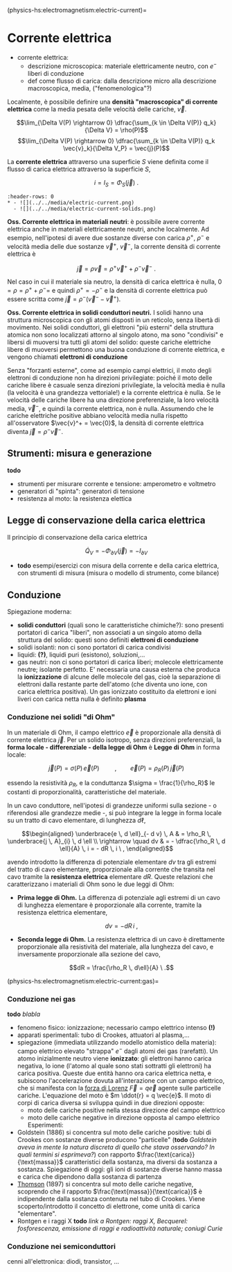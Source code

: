 (physics-hs:electromagnetism:electric-current)=
# Corrente elettrica

- corrente elettrica:
  - descrizione microscopica: materiale elettricamente neutro, con $e^-$ liberi di conduzione
  - def come flusso di carica: dalla descrizione micro alla descrizione macroscopica, media, ("fenomenologica"?)

Localmente, è possibile definire una **densità "macroscopica" di corrente elettrica** come la media pesata delle velocità delle cariche, $\vec{v}$.

$$\lim_{\Delta V(P) \rightarrow 0} \dfrac{\sum_{k \in \Delta V(P)} q_k}{\Delta V} = \rho(P)$$
$$\lim_{\Delta V(P) \rightarrow 0} \dfrac{\sum_{k \in \Delta V(P)} q_k \vec{v}_k}{\Delta V_P} = \vec{j}(P)$$

La **corrente elettrica** attraverso una superficie $S$ viene definita come il flusso di carica elettrica attraverso la superficie $S$,

$$i = I_{S} = \Phi_{S}(\vec{j}) \ .$$

````{list-table}
:header-rows: 0
* - ![](../../media/electric-current.png)
  - ![](../../media/electric-current-solids.png)
````

**Oss. Corrente elettrica in materiali neutri**: è possibile avere corrente elettrica anche in materiali elettricamente neutri, anche localmente. Ad esempio, nell'ipotesi di avere due sostanze diverse con carica $\rho^+$, $\rho^-$ e velocità media delle due sostanze $\vec{v}^+$, $\vec{v}^-$, la corrente densità di corrente elettrica è

$$\vec{j} = \rho \vec{v} = \rho^+ \vec{v}^+ + \rho^- \vec{v}^- \ . $$

Nel caso in cui il materiale sia neutro, la densità di carica elettrica è nulla, $0 = \rho = \rho^+ + \rho^- =$ e quindi $\rho^+ = - \rho^-$ e la densità di corrente elettrica può essere scritta come $\vec{j} = \rho^- (\vec{v}^- - \vec{v}^+)$.

**Oss. Corrente elettrica in solidi conduttori neutri.** I solidi hanno una struttura microscopica con gli atomi disposti in un reticolo, senza libertà di movimento. Nei solidi conduttori, gli elettroni "più esterni" della struttura atomica non sono localizzati attorno al singolo atono, ma sono "condivisi" e libersi di muoversi tra tutti gli atomi del solido: queste cariche elettriche libere di muoversi permettono una buona conduzione di corrente elettrica, e vengono chiamati **elettroni di conduzione**

Senza "forzanti esterne", come ad esempio campi elettrici, il moto degli elettroni di conduzione non ha direzioni privilegiate: poiché il moto delle cariche libere è casuale senza direzioni privilegiate, la velocità media è nulla (la velocità è una grandezza vettoriale!) e la corrente elettrica è nulla. Se le velocità delle cariche libere ha una direzione preferenziale, la loro velocità media, $\vec{v}^-$, e quindi la corrente elettrica, non è nulla. Assumendo che le cariche elettriche positive abbiano velocità media nulla rispetto all'osservatore $\vec{v}^+ = \vec{0}$, la densità di corrente elettrica diventa $\vec{j} = \rho^- \vec{v}^-$.
<!--
```{figure} ../../media/electric-current-solids.png
---
width: 30%
align: right
---
```
-->
<!--
La corrente elementare attraverso la superficie elementare $\Delta S$ è
V
$$\Delta i = \Phi_{\Delta S}(\vec{j}) = \vec{j} \cdot \hat{n} \Delta S = \frac{\sum_k q_k \vec{v}_k}{\Delta V} \cdot \hat{n} \Delta S = $$
-->
## Strumenti: misura e generazione
**todo**
  - strumenti per misurare corrente e tensione: amperometro e voltmetro
  - generatori di "spinta": generatori di tensione
  - resistenza al moto: la resistenza elettica

## Legge di conservazione della carica elettrica
Il principio di conservazione della carica elettrica

$$\dot{Q}_V = - \Phi_{\partial V}(\vec{j}) = - I_{\partial V}$$

- **todo** esempi/esercizi con misura della corrente e della carica elettrica, con strumenti di misura (misura o modello di strumento, come bilance)

## Conduzione
Spiegazione moderna:
- **solidi conduttori** (quali sono le caratteristiche chimiche?): sono presenti portatori di carica "liberi", non associati a un singolo atomo della struttura del solido: questi sono definiti **elettroni di conduzione**
- solidi isolanti: non ci sono portatori di carica condivisi
- liquidi: **(?)**, liquidi puri (esistono), soluzioni,...
- gas neutri: non ci sono portatori di carica liberi; molecole elettricamente neutre; isolante perfetto. E' necessaria una causa esterna che produca la **ionizzazione** di alcune delle molecole del gas, cioè la separazione di elettroni dalla restante parte dell'atomo (che diventa uno ione, con carica elettrica positiva). Un gas ionizzato costituito da elettroni e ioni liveri con carica netta nulla è definito **plasma**

### Conduzione nei solidi "di Ohm"

In un materiale di Ohm, il campo elettrico $\vec{e}$ è proporzionale alla densità di corrente elettrica $\vec{j}$. Per un solido isotropo, senza direzioni preferenziali, la **forma locale - differenziale - della legge di Ohm** è
**Legge di Ohm** in forma locale: 

$$
\vec{j}(P) = \sigma(P) \, \vec{e}(P)
\qquad \ , \qquad
\vec{e}(P) = \rho_R(P) \, \vec{j}(P)
$$

essendo la resistività $\rho_R$, e la conduttanza $\sigma = \frac{1}{\rho_R}$ le costanti di proporzionalità, caratteristiche del materiale.

In un cavo conduttore, nell'ipotesi di grandezze uniformi sulla sezione - o riferendosi alle grandezze medie -, si può integrare la legge in forma locale su un tratto di cavo elementare, di lunghezza $d \ell$,

$$\begin{aligned}
 \underbrace{e \, d \ell}_{- d v} \, A & = \rho_R \, \underbrace{j \, A}_{i} \, d \ell \\
 \rightarrow \quad dv & = - \dfrac{\rho_R \, d \ell}{A} \, i = - dR \, i \ , 
\end{aligned}$$

avendo introdotto la differenza di potenziale elementare $d v$ tra gli estremi del tratto di cavo elementare, proporzionale alla corrente che transita nel cavo tramite la **resistenza elettrica** elementare $dR$. Queste relazioni che caratterizzano i materiali di Ohm sono le due leggi di Ohm:

 - **Prima legge di Ohm.** La differenza di potenziale agli estremi di un cavo di lunghezza elementare è proporzionale alla corrente, tramite la resistenza elettrica elementare,

   $$dv = - dR \, i \ ,$$

 - **Seconda legge di Ohm.** La resistenza elettrica di un cavo è direttamente proporzionale alla resistività del materiale, alla lunghezza del cavo, e inversamente proporzionale alla sezione del cavo,

   $$dR = \frac{\rho_R \, d\ell}{A} \ .$$

(physics-hs:electromagnetism:electric-current:gas)=
### Conduzione nei gas
**todo** *blabla*
- fenomeno fisico: ionizzazione; necessario campo elettrico intenso **(!)**
- apparati sperimentali: tubo di Crookes, attuatori al plasma,...
- spiegazione (immediata utilizzando modello atomistico della materia): campo elettrico elevato "strappa" $e^-$ dagli atomi dei gas (rarefatti). Un atomo inizialmente neutro viene **ionizzato**: gli elettroni hanno carica negativa, lo ione (l'atomo al quale sono stati sottratti gli elettroni) ha carica positiva. Queste due entità hanno ora carica elettrica netta, e subiscono l'accelerazione dovuta all'interazione con un campo elettrico, che si manifesta con la [forza di Lorenz](physics-hs:electromagnetism:lorentz) $\vec{F} = q \vec{e}$ agente sulle particelle cariche. L'equazione del moto è $m \ddot{r} = q \vec{e}$. Il moto di corpi di carica diversa si sviluppa quindi in due direzioni opposte:
  - moto delle cariche positive nella stessa direzione del campo elettrico
  - moto delle cariche negative in direzione opposta al campo elettrico
Esperimenti:
- Goldstein (1886) si concentra sul moto delle cariche positive: tubi di Crookes con sostanze diverse producono "particelle" (**todo** *Goldstein aveva in mente la natura discreta di quello che stava osservando? In quali termini si esprimeva?*) con rapporto $\frac{\text{carica}}{\text{massa}}$ caratteristici della sostanza, ma diversi da sostanza a sostanza. Spiegazione di oggi: gli ioni di sostanze diverse hanno massa e carica che dipendono dalla sostanza di partenza
- [Thomson](modern:experiments:thomson:electron) (1897) si concentra sul moto delle cariche negative, scoprendo che il rapporto $\frac{\text{massa}}{\text{carica}}$ è indipendente dalla sostanza contenuta nel tubo di Crookes. Viene scoperto/introdotto il concetto di elettrone, come unità di carica "elementare".
- Rontgen e i raggi X **todo** *link a Rontgen: raggi X, Becquerel: fosforescenza, emissione di raggi e radioattività naturale; coniugi Curie*

### Conduzione nei semiconduttori
 cenni all'elettronica: diodi, transistor, ...


